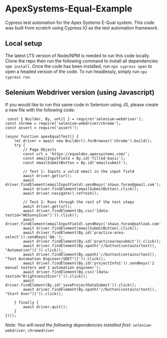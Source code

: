 # ApexSystems-Equal-Example
 Cypress test automation for the Apex Systems E-Qual system. This code was built from scratch using Cypress IO as the test automation framework.

 ## Local setup
 The latest LTS version of Node/NPM is needed to run this code locally. Clone the repo then run the following command to install all dependencies: `npm install`. Once the code has been installed, run `npx cypress open` to open a headed version of the code. To run headlessly, simply run `npx cypress run`.

 ## Selenium Webdriver version (using Javascript)
 If you would like to run this same code in Selenium using JS, please create a new file with the following code:
```
 const { Builder, By, until } = require('selenium-webdriver');
const chrome = require('selenium-webdriver/chrome');
const assert = require('assert');

(async function apexEqualTest() {
    let driver = await new Builder().forBrowser('chrome').build();
    try {
        // Page Objects
        const url = 'https://equaldev.apexsystems.com/';
        const emailInputField = By.id('filled-basic');
        const emailSubmitButton = By.id('emailsubmit');

        // Test 1: Inputs a valid email in the input field
        await driver.get(url);
        await driver.findElement(emailInputField).sendKeys('shaun.foran@gmail.com');
        await driver.findElement(emailSubmitButton).click();
        await driver.navigate().refresh();

        // Test 2: Runs through the rest of the test steps
        await driver.get(url);
        await driver.findElement(By.css('[data-testid="WbSunnyIcon"]')).click();
        await driver.findElement(emailInputField).sendKeys('shaun_foran@outlook.com');
        await driver.findElement(emailSubmitButton).click();
        await driver.findElement(By.id('practice-area-select')).sendKeys('QA:');
        await driver.findElement(By.id('practiceareasubmit')).click();
        await driver.findElement(By.xpath('//button[contains(text(), "Automation")]')).click();
        await driver.findElement(By.xpath('//button[contains(text(), "Test Automation Engineer/SDET")]')).click();
        await driver.findElement(By.id('projectInfo1')).sendKeys('2 manual testers and 1 automation engineer');
        await driver.findElement(By.css('[data-testid="Brightness3Icon"]')).click();
        await driver.findElement(By.id('saveProjectDataSubmit')).click();
        await driver.findElement(By.xpath('//button[contains(text(), "Start Over")]')).click();

    } finally {
        await driver.quit();
    }
})();
```

*Note: You will need the following dependencies installed first: `selenium-webdriver`, `chromedriver`*